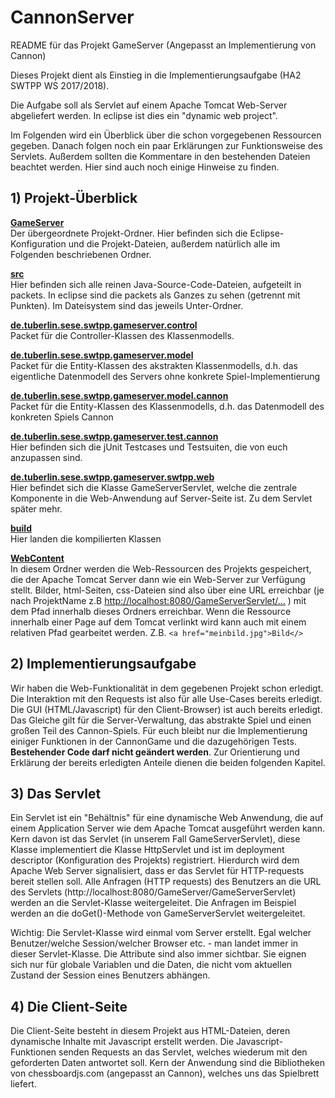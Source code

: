 # CannonServer

README für das Projekt GameServer (Angepasst an Implementierung von Cannon)

Dieses Projekt dient als Einstieg in die Implementierungsaufgabe (HA2 SWTPP WS 2017/2018). 

Die Aufgabe soll als Servlet auf einem Apache Tomcat Web-Server abgeliefert werden. In eclipse ist dies ein "dynamic web project". 

Im Folgenden wird ein Überblick über die schon vorgegebenen Ressourcen  gegeben. Danach folgen noch ein paar Erklärungen zur Funktionsweise des Servlets. Außerdem sollten  die Kommentare in den bestehenden Dateien beachtet werden. Hier sind auch noch einige Hinweise zu finden.

## 1) Projekt-Überblick

[**GameServer**](/)   
Der übergeordnete Projekt-Ordner. Hier befinden sich die Eclipse-Konfiguration und die Projekt-Dateien, außerdem natürlich alle im Folgenden beschriebenen Ordner.
   
[**src**](/src)   
Hier befinden sich alle reinen Java-Source-Code-Dateien, aufgeteilt in packets. In eclipse sind die packets als Ganzes zu sehen (getrennt mit Punkten). Im Dateisystem sind das jeweils Unter-Ordner.
   
[**de.tuberlin.sese.swtpp.gameserver.control**](/src/de/tuberlin/sese/swtpp/gameserver/control/)   
Packet für die Controller-Klassen des Klassenmodells.
         
[**de.tuberlin.sese.swtpp.gameserver.model**](/src/de/tuberlin/sese/swtpp/gameserver/model/)   
Packet für die Entity-Klassen des akstrakten Klassenmodells, d.h. das eigentliche Datenmodell des Servers ohne konkrete Spiel-Implementierung

[**de.tuberlin.sese.swtpp.gameserver.model.cannon**](/src/de/tuberlin/sese/swtpp/gameserver/model/cannon)   
Packet für die Entity-Klassen des Klassenmodells, d.h. das Datenmodell des konkreten Spiels Cannon
         
[**de.tuberlin.sese.swtpp.gameserver.test.cannon**](/src/de/tuberlin/sese/swtpp/gameserver/test/cannon)  
Hier befinden sich die jUnit Testcases und Testsuiten, die von euch anzupassen sind.
         
[**de.tuberlin.sese.swtpp.gameserver.swtpp.web**](/src/de/tuberlin/sese/swtpp/gameserver/swtpp/web)   
Hier befindet sich die Klasse GameServerServlet, welche die zentrale Komponente in die Web-Anwendung auf Server-Seite ist. Zu dem Servlet später mehr.
         
[**build**](/build)   
Hier landen die kompilierten Klassen
      
[**WebContent**](/WebContent)   
In diesem Ordner werden die Web-Ressourcen des Projekts gespeichert, die der Apache Tomcat Server dann wie ein Web-Server zur Verfügung stellt. Bilder, html-Seiten, css-Dateien sind also über eine URL erreichbar (je nach ProjektName z.B [http://localhost:8080/GameServerServlet/...](http://localhost:8080/GameServerServlet/...) ) mit dem Pfad innerhalb dieses Ordners erreichbar. Wenn die Ressource innerhalb einer Page auf dem Tomcat verlinkt wird kann auch mit einem relativen Pfad gearbeitet werden. Z.B. 
```<a href="meinbild.jpg">Bild</>```
  
## 2) Implementierungsaufgabe

Wir haben die Web-Funktionalität in dem gegebenen Projekt schon erledigt. Die Interaktion mit den Requests ist also für alle Use-Cases bereits erledigt. Die GUI (HTML/Javascript) für den Client-Browser) ist auch bereits erledigt. Das Gleiche gilt für die Server-Verwaltung, das abstrakte Spiel und einen großen Teil des Cannon-Spiels. Für euch bleibt nur die Implementierung einiger Funktionen in der CannonGame und die dazugehörigen Tests.    
**Bestehender Code darf nicht geändert werden**. Zur Orientierung und Erklärung der bereits erledigten Anteile dienen die beiden folgenden Kapitel.   
  
## 3) Das Servlet

Ein Servlet ist ein "Behältnis" für eine dynamische Web Anwendung, die auf einem Application Server wie dem Apache Tomcat 
ausgeführt werden kann. Kern davon ist das Servlet (in unserem Fall GameServerServlet), diese Klasse implementiert die Klasse HttpServlet und ist im deployment descriptor (Konfiguration des Projekts) registriert. Hierdurch wird dem Apache  Web Server signalisiert, dass er das Servlet für HTTP-requests bereit stellen soll. Alle Anfragen (HTTP requests) des Benutzers an die URL des Servlets (http://localhost:8080/GameServer/GameServerServlet) werden an die Servlet-Klasse weitergeleitet. Die Anfragen im Beispiel werden an die doGet()-Methode von GameServerServlet weitergeleitet.

Wichtig: 
Die Servlet-Klasse wird einmal vom Server erstellt. Egal welcher Benutzer/welche Session/welcher Browser etc. - man landet immer in dieser Servlet-Klasse. Die Attribute sind also immer sichtbar. Sie eignen sich nur für globale Variablen und die Daten, die nicht vom aktuellen Zustand der Session eines Benutzers abhängen.

## 4) Die Client-Seite

Die Client-Seite besteht in diesem Projekt aus HTML-Dateien, deren dynamische Inhalte mit Javascript erstellt werden. Die Javascript-Funktionen senden Requests an das Servlet, welches wiederum mit den geforderten Daten antwortet soll. Kern der Anwendung sind die Bibliotheken von chessboardjs.com (angepasst an Cannon), welches uns das Spielbrett liefert.
